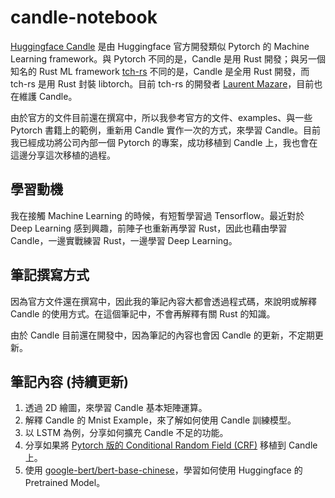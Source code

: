# candle-notebook

[Huggingface Candle](https://github.com/huggingface/candle) 是由 Huggingface 官方開發類似 Pytorch 的 Machine Learning framework。與 Pytorch 不同的是，Candle 是用 Rust 開發；與另一個知名的 Rust ML framework [tch-rs](https://github.com/LaurentMazare/tch-rs) 不同的是，Candle 是全用 Rust 開發，而 tch-rs 是用 Rust 封裝 libtorch。目前 tch-rs 的開發者 [Laurent Mazare](https://github.com/LaurentMazare)，目前也在維護 Candle。

由於官方的文件目前還在撰寫中，所以我參考官方的文件、examples、與一些 Pytorch 書籍上的範例，重新用 Candle 實作一次的方式，來學習 Candle。目前我已經成功將公司內部一個 Pytorch 的專案，成功移植到 Candle 上，我也會在這邊分享這次移植的過程。

## 學習動機

我在接觸 Machine Learning 的時候，有短暫學習過 Tensorflow。最近對於 Deep Learning 感到興趣，前陣子也重新再學習 Rust，因此也藉由學習 Candle，一邊實戰練習 Rust，一邊學習 Deep Learning。

## 筆記撰寫方式

因為官方文件還在撰寫中，因此我的筆記內容大都會透過程式碼，來說明或解釋 Candle 的使用方式。在這個筆記中，不會再解釋有關 Rust 的知識。

由於 Candle 目前還在開發中，因為筆記的內容也會因 Candle 的更新，不定期更新。

## 筆記內容 (持續更新)

1. 透過 2D 繪圖，來學習 Candle 基本矩陣運算。
1. 解釋 Candle 的 Mnist Example，來了解如何使用 Candle 訓練模型。
1. 以 LSTM 為例，分享如何擴充 Candle 不足的功能。
1. 分享如果將 [Pytorch 版的 Conditional Random Field (CRF)](https://github.com/kmkurn/pytorch-crf) 移植到 Candle 上。
1. 使用 [google-bert/bert-base-chinese](https://huggingface.co/google-bert/bert-base-chinese)，學習如何使用 Huggingface 的 Pretrained Model。
